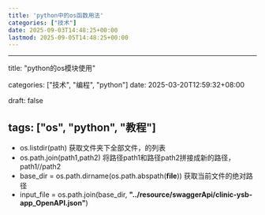 ```yaml
---
title: 'python中的os函数用法'
categories: ["技术"]
date: 2025-09-03T14:48:25+00:00
lastmod: 2025-09-05T14:48:25+00:00
---
```

---

title: "python的os模块使用"

categories: ["技术", "编程", "python"]
date: 2025-03-20T12:59:32+08:00

draft: false

tags: ["os", "python", "教程"]
------------------------------

* os.listdir(path)
  获取文件夹下全部文件，的列表
* os.path.join(path1,path2)
  将路径path1和路径path2拼接成新的路径，path1//path2
* base_dir = os.path.dirname(os.path.abspath(__file__))
  获取当前文件的绝对路径
* input_file = os.path.join(base_dir, **"../resource/swaggerApi/clinic-ysb-app_OpenAPI.json"**)
